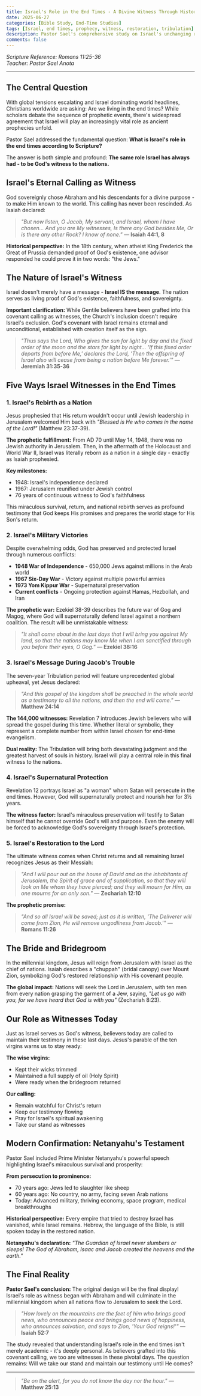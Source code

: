 ```yaml
---
title: Israel's Role in the End Times - A Divine Witness Through History
date: 2025-06-27
categories: [Bible Study, End-Time Studies]
tags: [Israel, end times, prophecy, witness, restoration, tribulation]
description: Pastor Sael's comprehensive study on Israel's unchanging role as God's witness to the nations, from ancient times through the end-time events, including modern confirmations of biblical prophecy.
comments: false
---
```


_Scripture Reference: Romans 11:25-36_  
_Teacher: Pastor Sael Anota_

---

## The Central Question

With global tensions escalating and Israel dominating world headlines, Christians worldwide are asking: Are we living in the end times? While scholars debate the sequence of prophetic events, there's widespread agreement that Israel will play an increasingly vital role as ancient prophecies unfold.

Pastor Sael addressed the fundamental question: **What is Israel's role in the end times according to Scripture?**

The answer is both simple and profound: **The same role Israel has always had - to be God's witness to the nations.**

## Israel's Eternal Calling as Witness

God sovereignly chose Abraham and his descendants for a divine purpose - to make Him known to the world. This calling has never been rescinded. As Isaiah declared:

> _"But now listen, O Jacob, My servant, and Israel, whom I have chosen... And you are My witnesses, Is there any God besides Me, Or is there any other Rock? I know of none."_ — **Isaiah 44:1, 8**

**Historical perspective:** In the 18th century, when atheist King Frederick the Great of Prussia demanded proof of God's existence, one advisor responded he could prove it in two words: "the Jews."

## The Nature of Israel's Witness

Israel doesn't merely have a message - **Israel IS the message**. The nation serves as living proof of God's existence, faithfulness, and sovereignty.

**Important clarification:** While Gentile believers have been grafted into this covenant calling as witnesses, the Church's inclusion doesn't require Israel's exclusion. God's covenant with Israel remains eternal and unconditional, established with creation itself as the sign.

> _"Thus says the Lord, Who gives the sun for light by day and the fixed order of the moon and the stars for light by night... 'If this fixed order departs from before Me,' declares the Lord, 'Then the offspring of Israel also will cease from being a nation before Me forever.'"_ — **Jeremiah 31:35-36**

## Five Ways Israel Witnesses in the End Times

### 1. Israel's Rebirth as a Nation

Jesus prophesied that His return wouldn't occur until Jewish leadership in Jerusalem welcomed Him back with _"Blessed is He who comes in the name of the Lord!"_ (Matthew 23:37-39).

**The prophetic fulfillment:** From AD 70 until May 14, 1948, there was no Jewish authority in Jerusalem. Then, in the aftermath of the Holocaust and World War II, Israel was literally reborn as a nation in a single day - exactly as Isaiah prophesied.

**Key milestones:**

- 1948: Israel's independence declared
- 1967: Jerusalem reunified under Jewish control
- 76 years of continuous witness to God's faithfulness

This miraculous survival, return, and national rebirth serves as profound testimony that God keeps His promises and prepares the world stage for His Son's return.

### 2. Israel's Military Victories

Despite overwhelming odds, God has preserved and protected Israel through numerous conflicts:

- **1948 War of Independence** - 650,000 Jews against millions in the Arab world
- **1967 Six-Day War** - Victory against multiple powerful armies
- **1973 Yom Kippur War** - Supernatural preservation
- **Current conflicts** - Ongoing protection against Hamas, Hezbollah, and Iran

**The prophetic war:** Ezekiel 38-39 describes the future war of Gog and Magog, where God will supernaturally defend Israel against a northern coalition. The result will be unmistakable witness:

> _"It shall come about in the last days that I will bring you against My land, so that the nations may know Me when I am sanctified through you before their eyes, O Gog."_ — **Ezekiel 38:16**

### 3. Israel's Message During Jacob's Trouble

The seven-year Tribulation period will feature unprecedented global upheaval, yet Jesus declared:

> _"And this gospel of the kingdom shall be preached in the whole world as a testimony to all the nations, and then the end will come."_ — **Matthew 24:14**

**The 144,000 witnesses:** Revelation 7 introduces Jewish believers who will spread the gospel during this time. Whether literal or symbolic, they represent a complete number from within Israel chosen for end-time evangelism.

**Dual reality:** The Tribulation will bring both devastating judgment and the greatest harvest of souls in history. Israel will play a central role in this final witness to the nations.

### 4. Israel's Supernatural Protection

Revelation 12 portrays Israel as "a woman" whom Satan will persecute in the end times. However, God will supernaturally protect and nourish her for 3½ years.

**The witness factor:** Israel's miraculous preservation will testify to Satan himself that he cannot override God's will and purpose. Even the enemy will be forced to acknowledge God's sovereignty through Israel's protection.

### 5. Israel's Restoration to the Lord

The ultimate witness comes when Christ returns and all remaining Israel recognizes Jesus as their Messiah:

> _"And I will pour out on the house of David and on the inhabitants of Jerusalem, the Spirit of grace and of supplication, so that they will look on Me whom they have pierced; and they will mourn for Him, as one mourns for an only son."_ — **Zechariah 12:10**

**The prophetic promise:**

> _"And so all Israel will be saved; just as it is written, 'The Deliverer will come from Zion, He will remove ungodliness from Jacob.'"_ — **Romans 11:26**

## The Bride and Bridegroom

In the millennial kingdom, Jesus will reign from Jerusalem with Israel as the chief of nations. Isaiah describes a "chuppah" (bridal canopy) over Mount Zion, symbolizing God's restored relationship with His covenant people.

**The global impact:** Nations will seek the Lord in Jerusalem, with ten men from every nation grasping the garment of a Jew, saying, _"Let us go with you, for we have heard that God is with you"_ (Zechariah 8:23).

## Our Role as Witnesses Today

Just as Israel serves as God's witness, believers today are called to maintain their testimony in these last days. Jesus's parable of the ten virgins warns us to stay ready:

**The wise virgins:**

- Kept their wicks trimmed
- Maintained a full supply of oil (Holy Spirit)
- Were ready when the bridegroom returned

**Our calling:**

- Remain watchful for Christ's return
- Keep our testimony flowing
- Pray for Israel's spiritual awakening
- Take our stand as witnesses

## Modern Confirmation: Netanyahu's Testament

Pastor Sael included Prime Minister Netanyahu's powerful speech highlighting Israel's miraculous survival and prosperity:

**From persecution to prominence:**

- 70 years ago: Jews led to slaughter like sheep
- 60 years ago: No country, no army, facing seven Arab nations
- Today: Advanced military, thriving economy, space program, medical breakthroughs

**Historical perspective:** Every empire that tried to destroy Israel has vanished, while Israel remains. Hebrew, the language of the Bible, is still spoken today in the restored nation.

**Netanyahu's declaration:** _"The Guardian of Israel never slumbers or sleeps! The God of Abraham, Isaac and Jacob created the heavens and the earth."_

## The Final Reality

**Pastor Sael's conclusion:** The original design will be the final display! Israel's role as witness began with Abraham and will culminate in the millennial kingdom when all nations flow to Jerusalem to seek the Lord.

> _"How lovely on the mountains are the feet of him who brings good news, who announces peace and brings good news of happiness, who announces salvation, and says to Zion, 'Your God reigns!'"_ — **Isaiah 52:7**

The study revealed that understanding Israel's role in the end times isn't merely academic - it's deeply personal. As believers grafted into this covenant calling, we too are witnesses in these pivotal days. The question remains: Will we take our stand and maintain our testimony until He comes?

---

> _"Be on the alert, for you do not know the day nor the hour."_ — **Matthew 25:13**
